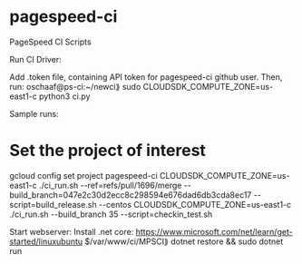 # pagespeed-ci
PageSpeed CI Scripts


Run CI Driver:

Add .token file, containing API token for pagespeed-ci github user.
Then, run:
oschaaf@ps-ci:~/newci⟫ sudo CLOUDSDK_COMPUTE_ZONE=us-east1-c python3 ci.py 



Sample runs:

# Set the project of interest
gcloud config set project pagespeed-ci
CLOUDSDK_COMPUTE_ZONE=us-east1-c ./ci_run.sh --ref=refs/pull/1696/merge  --build_branch=047e2c30d2ecc8c298594e676dad6db3cda8ec17 --script=build_release.sh --centos
CLOUDSDK_COMPUTE_ZONE=us-east1-c ./ci_run.sh --build_branch 35 --script=checkin_test.sh


Start webserver:
Install .net core: https://www.microsoft.com/net/learn/get-started/linuxubuntu
$/var/www/ci/MPSCI⟫ dotnet restore && sudo dotnet run
